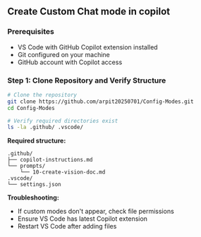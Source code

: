 ## Create Custom Chat mode in copilot

### Prerequisites
- VS Code with GitHub Copilot extension installed
- Git configured on your machine
- GitHub account with Copilot access

### Step 1: Clone Repository and Verify Structure
```bash
# Clone the repository
git clone https://github.com/arpit20250701/Config-Modes.git
cd Config-Modes

# Verify required directories exist
ls -la .github/ .vscode/
```

**Required structure:**
```
.github/
├── copilot-instructions.md
└── prompts/
    └── 10-create-vision-doc.md
.vscode/
└── settings.json
```

**Troubleshooting:**
- If custom modes don't appear, check file permissions
- Ensure VS Code has latest Copilot extension
- Restart VS Code after adding files
